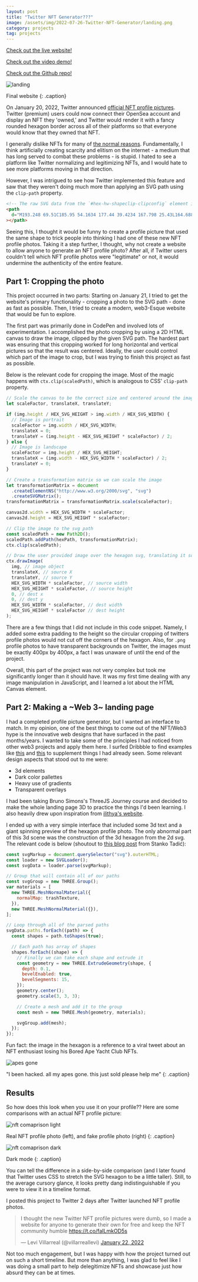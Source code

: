 ```yaml
---
layout: post
title: "Twitter NFT Generator???"
image: /assets/img/2022-07-26-Twitter-NFT-Generator/landing.png
category: projects
tag: projects
---
```


[Check out the live website!](https://leviv.me/nft-pfp/)

[Check out the video demo!](https://youtu.be/1t37qoKTYhU)

[Check out the Github repo!](https://github.com/leviv/nft-pfp)

![landing](/assets/img/2022-07-26-Twitter-NFT-Generator/landing.png)

Final website
{: .caption}

On January 20, 2022, Twitter announced [official NFT profile pictures](https://twitter.com/TwitterBlue/status/1484226494708662273). Twitter (premium) users could now connect their OpenSea account and display an NFT they 'owned,' and Twitter would render it with a fancy rounded hexagon border across all of their platforms so that everyone would know that they owned that NFT.

I generally dislike NFTs for many of [the normal reasons](https://www.theverge.com/2021/3/15/22328203/nft-cryptoart-ethereum-blockchain-climate-change). Fundamentally, I think artificially creating scarcity and elitism on the internet - a medium that has long served to combat these problems - is stupid. I hated to see a platform like Twitter normalizing and legitimizing NFTs, and I would hate to see more platforms moving in that direction.

However, I was intrigued to see how Twitter implemented this feature and saw that they weren't doing much more than applying an SVG path using the `clip-path` property.

```html
<!-- The raw SVG data from the `#hex-hw-shapeclip-clipconfig` element in the Twitter source code. -->
<path
  d="M193.248 69.51C185.95 54.1634 177.44 39.4234 167.798 25.43L164.688 20.96C160.859 15.4049 155.841 10.7724 149.998 7.3994C144.155 4.02636 137.633 1.99743 130.908 1.46004L125.448 1.02004C108.508 -0.340012 91.4873 -0.340012 74.5479 1.02004L69.0879 1.46004C62.3625 1.99743 55.8413 4.02636 49.9981 7.3994C44.155 10.7724 39.1367 15.4049 35.3079 20.96L32.1979 25.47C22.5561 39.4634 14.0458 54.2034 6.74789 69.55L4.39789 74.49C1.50233 80.5829 0 87.2441 0 93.99C0 100.736 1.50233 107.397 4.39789 113.49L6.74789 118.43C14.0458 133.777 22.5561 148.517 32.1979 162.51L35.3079 167.02C39.1367 172.575 44.155 177.208 49.9981 180.581C55.8413 183.954 62.3625 185.983 69.0879 186.52L74.5479 186.96C91.4873 188.32 108.508 188.32 125.448 186.96L130.908 186.52C137.638 185.976 144.163 183.938 150.006 180.554C155.85 177.17 160.865 172.526 164.688 166.96L167.798 162.45C177.44 148.457 185.95 133.717 193.248 118.37L195.598 113.43C198.493 107.337 199.996 100.676 199.996 93.93C199.996 87.1841 198.493 80.5229 195.598 74.43L193.248 69.51Z"
></path>
```

Seeing this, I thought it would be funny to create a profile picture that used the same shape to trick people into thinking I had one of these new NFT profile photos. Taking it a step further, I thought, why not create a website to allow anyone to generate an NFT profile photo? After all, if Twitter users couldn't tell which NFT profile photos were "legitimate" or not, it would undermine the authenticity of the entire feature.

## Part 1: Cropping the photo

This project occurred in two parts: Starting on January 21, I tried to get the website's primary functionality - cropping a photo to the SVG path - done as fast as possible. Then, I tried to create a modern, web3-Esque website that would be fun to explore.

The first part was primarily done in CodePen and involved lots of experimentation. I accomplished the photo cropping by using a 2D HTML canvas to draw the image, clipped by the given SVG path. The hardest part was ensuring that this cropping worked for long horizontal and vertical pictures so that the result was centered. Ideally, the user could control which part of the image to crop, but I was trying to finish this project as fast as possible.

Below is the relevant code for cropping the image. Most of the magic happens with `ctx.clip(scaledPath)`, which is analogous to CSS' `clip-path` property.

```javascript
// Scale the canvas to be the correct size and centered around the image
let scaleFactor, translateX, translateY;

if (img.height / HEX_SVG_HEIGHT > img.width / HEX_SVG_WIDTH) {
  // Image is portrait
  scaleFactor = img.width / HEX_SVG_WIDTH;
  translateX = 0;
  translateY = (img.height - HEX_SVG_HEIGHT * scaleFactor) / 2;
} else {
  // Image is landscape
  scaleFactor = img.height / HEX_SVG_HEIGHT;
  translateX = (img.width - HEX_SVG_WIDTH * scaleFactor) / 2;
  translateY = 0;
}

// Create a transformation matrix so we can scale the image
let transformationMatrix = document
  .createElementNS("http://www.w3.org/2000/svg", "svg")
  .createSVGMatrix();
transformationMatrix = transformationMatrix.scale(scaleFactor);

canvas2d.width = HEX_SVG_WIDTH * scaleFactor;
canvas2d.height = HEX_SVG_HEIGHT * scaleFactor;

// Clip the image to the svg path
const scaledPath = new Path2D();
scaledPath.addPath(hexPath, transformationMatrix);
ctx.clip(scaledPath);

// Draw the user provided image over the hexagon svg, translating it so it's center
ctx.drawImage(
  img, // image object
  translateX, // source X
  translateY, // source Y
  HEX_SVG_WIDTH * scaleFactor, // source width
  HEX_SVG_HEIGHT * scaleFactor, // source height
  0, // dest x
  0, // dest y
  HEX_SVG_WIDTH * scaleFactor, // dest width
  HEX_SVG_HEIGHT * scaleFactor // dest height
);
```

There are a few things that I did not include in this code snippet. Namely, I added some extra padding to the height so the circular cropping of twitters profile photos would not cut off the corners of the hexagon. Also, for `.png` profile photos to have transparent backgrounds on Twitter, the images must be exactly 400px by 400px, a fact I was unaware of until the end of the project.

Overall, this part of the project was not very complex but took me significantly longer than it should have. It was my first time dealing with any image manipulation in JavaScript, and I learned a lot about the HTML Canvas element.

## Part 2: Making a ~Web 3~ landing page

I had a completed profile picture generator, but I wanted an interface to match. In my opinion, one of the best things to come out of the NFT/Web3 hype is the innovative web designs that have surfaced in the past months/years. I wanted to take some of the principles I had noticed from other web3 projects and apply them here. I surfed Dribbble to find examples like [this](https://dribbble.com/shots/17256896-AngelBlock-Intro) and [this](https://dribbble.com/shots/17304498-Landing-page-design) to supplement things I had already seen. Some relevant design aspects that stood out to me were:

- 3d elements
- Dark color pallettes
- Heavy use of gradients
- Transparent overlays

I had been taking Bruno Simons's ThreeJS Journey course and decided to make the whole landing page 3D to practice the things I'd been learning. I also heavily drew upon inspiration from [ilithya's website](https://ilithya.rocks).

I ended up with a very simple interface that included some 3d text and a giant spinning preview of the hexagon profile photo. The only abnormal part of this 3d scene was the construction of the 3d hexagon from the 2d svg. The relevant code is below (shoutout to [this blog post](https://muffinman.io/blog/three-js-extrude-svg-path/) from Stanko Tadić):

```javascript
const svgMarkup = document.querySelector("svg").outerHTML;
const loader = new SVGLoader();
const svgData = loader.parse(svgMarkup);

// Group that will contain all of our paths
const svgGroup = new THREE.Group();
var materials = [
  new THREE.MeshNormalMaterial({
    normalMap: trashTexture,
  }),
  new THREE.MeshNormalMaterial({}),
];

// Loop through all of the parsed paths
svgData.paths.forEach((path) => {
  const shapes = path.toShapes(true);

  // Each path has array of shapes
  shapes.forEach((shape) => {
    // Finally we can take each shape and extrude it
    const geometry = new THREE.ExtrudeGeometry(shape, {
      depth: 0.1,
      bevelEnabled: true,
      bevelSegments: 15,
    });
    geometry.center();
    geometry.scale(3, 3, 3);

    // Create a mesh and add it to the group
    const mesh = new THREE.Mesh(geometry, materials);

    svgGroup.add(mesh);
  });
});
```

Fun fact: the image in the hexagon is a reference to a viral tweet about an NFT enthusiast losing his Bored Ape Yacht Club NFTs.

![apes gone](/assets/img/2022-07-26-Twitter-NFT-Generator/apes-gone.png)

"I been hacked. all my apes gone. this just sold please help me"
{: .caption}

## Results

So how does this look when you use it on your profile?? Here are some comparisons with an actual NFT profile picture:

![nft comaprison light](/assets/img/2022-07-26-Twitter-NFT-Generator/nft-comaprison-light.png)

Real NFT profile photo (left), and fake profile photo (right)
{: .caption}

![nft comaprison dark](/assets/img/2022-07-26-Twitter-NFT-Generator/nft-comaprison-dark.png)

Dark mode
{: .caption}

You can tell the difference in a side-by-side comparison (and I later found that Twitter uses CSS to stretch the SVG hexagon to be a little taller). Still, to the average cursory glance, it looks pretty dang indistinguishable if you were to view it in a timeline format.

I posted this project to Twitter 2 days after Twitter launched NFT profile photos.

<blockquote class="twitter-tweet"><p lang="en" dir="ltr">I thought the new Twitter NFT profile pictures were dumb, so I made a website for anyone to generate their own for free and keep the NFT community humble <a href="https://t.co/faILmkOD5s">https://t.co/faILmkOD5s</a></p>&mdash; Levi Villarreal (@villarreallevi) <a href="https://twitter.com/villarreallevi/status/1484969759498199045?ref_src=twsrc%5Etfw">January 22, 2022</a></blockquote> <script async src="https://platform.twitter.com/widgets.js" charset="utf-8"></script>

Not too much engagement, but I was happy with how the project turned out on such a short timeline. But more than anything, I was glad to feel like I was doing a small part to help delegitimize NFTs and showcase just how absurd they can be at times.
